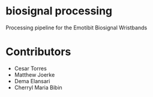 # biosignal processing

Processing pipeline for the Emotibit Biosignal Wristbands


# Contributors
* Cesar Torres
* Matthew Joerke
* Dema Elansari
* Cherryl Maria Bibin
